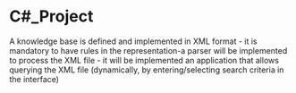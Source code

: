 # C#_Project
A knowledge base is defined and implemented in XML format - it is mandatory to have rules in the representation-a parser will be implemented to process the XML file - it will be implemented an application that allows querying the XML file (dynamically, by entering/selecting search criteria in the interface)
